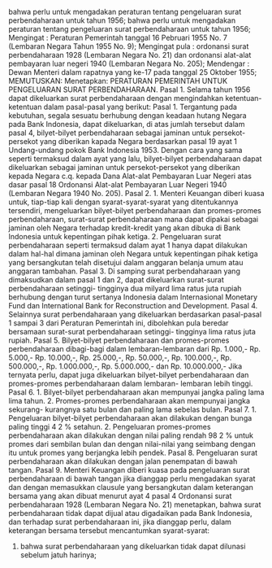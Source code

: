  bahwa perlu untuk mengadakan peraturan tentang pengeluaran surat perbendaharaan untuk tahun 1956; bahwa perlu untuk mengadakan peraturan tentang pengeluaran surat perbendaharaan untuk tahun 1956;
Mengingat :
 Peraturan Pemerintah tanggal 16 Pebruari 1955 No. 7 (Lembaran Negara Tahun 1955 No. 9); Mengingat pula : ordonansi surat perbendaharaan 1928 (Lembaran Negara No. 21) dan ordonansi alat-alat pembayaran luar negeri 1940 (Lembaran Negara No. 205); Mendengar : Dewan Menteri dalam rapatnya yang ke-17 pada tanggal 25 Oktober 1955;
MEMUTUSKAN:
 Menetapkan: PERATURAN PEMERINTAH UNTUK PENGELUARAN SURAT PERBENDAHARAAN. Pasal 1. Selama tahun 1956 dapat dikeluarkan surat perbendaharaan dengan mengindahkan ketentuan-ketentuan dalam pasal-pasal yang berikut: Pasal 1. Tergantung pada kebutuhan, segala sesuatu berhubung dengan keadaan hutang Negara pada Bank Indonesia, dapat dikeluarkan, di atas jumlah tersebut dalam pasal 4, bilyet-bilyet perbendaharaan sebagai jaminan untuk persekot-persekot yang diberikan kapada Negara berdasarkan pasal 19 ayat 1 Undang-undang pokok Bank Indonesia 1953. Dengan cara yang sama seperti termaksud dalam ayat yang lalu, bilyet-bilyet perbendaharaan dapat dikeluarkan sebagai jaminan untuk persekot-persekot yang diberikan kepada Negara c.q. kepada Dana Alat-alat Pembayaran Luar Negeri atas dasar pasal 18 Ordonansi Alat-alat Pembayaran Luar Negeri 1940 (Lembaran Negara 1940 No. 205). Pasal 2. 1. Menteri Keuangan diberi kuasa untuk, tiap-tiap kali dengan syarat-syarat-syarat yang ditentukannya tersendiri, mengeluarkan bilyet-bilyet perbendaharaan dan promes-promes perbendaharaan, surat-surat perbendaharaan mana dapat dipakai sebagai jaminan oleh Negara terhadap kredit-kredit yang akan dibuka di Bank Indonesia untuk kepentingan pihak ketiga. 2. Pengeluaran surat perbendaharaan seperti termaksud dalam ayat 1 hanya dapat dilakukan dalam hal-hal dimana jaminan oleh Negara untuk kepentingan pihak ketiga yang bersangkutan telah disetujui dalam anggaran belanja umum atau anggaran tambahan. Pasal 3. Di samping surat perbendaharaan yang dimaksudkan dalam pasal 1 dan 2, dapat dikeluarkan surat-surat perbendaharaan setinggi- tingginya dua milyard lima ratus juta rupiah berhubung dengan turut sertanya Indonesia dalam Internasional Monetary Fund dan International Bank for Reconstruction and Development. Pasal 4. Selainnya surat perbendaharaan yang dikeluarkan berdasarkan pasal-pasal 1 sampai 3 dari Peraturan Pemerintah ini, dibolehkan pula beredar bersamaan surat-surat perbendaharaan setinggi- tingginya lima ratus juta rupiah. Pasal 5. Bilyet-bilyet perbendaharaan dan promes-promes perbendaharaan dibagi-bagi dalam lembaran-lembaran dari Rp. 1.000,- Rp. 5.000,- Rp. 10.000,-, Rp. 25.000,-, Rp. 50.000,-, Rp. 100.000,-, Rp. 500.000,-, Rp. 1.000.000,-, Rp. 5.000.000,- dan Rp. 10.000.000,- Jika ternyata perlu, dapat juga dikeluarkan bilyet-bilyet perbendaharaan dan promes-promes perbendaharaan dalam lembaran- lembaran lebih tinggi. Pasal 6. 1. Bilyet-bilyet perbendaharaan akan mempunyai jangka paling lama lima tahun. 2. Promes-promes perbendaharaan akan mempunyai jangka sekurang- kurangnya satu bulan dan paling lama sebelas bulan. Pasal 7. 1. Pengeluaran bilyet-bilyet perbendaharaan akan dilakukan dengan bunga paling tinggi 4 2 % setahun. 2. Pengeluaran promes-promes perbendaharaan akan dilakukan dengan nilai paling rendah 98 2 % untuk promes dari sembilan bulan dan dengan nilai-nilai yang seimbang dengan itu untuk promes yang berjangka lebih pendek. Pasal 8. Pengeluaran surat perbendaharaan akan dilakukan dengan jalan penempatan di bawah tangan. Pasal 9. Menteri Keuangan diberi kuasa pada pengeluaran surat perbendaharaan di bawah tangan jika dianggap perlu mengadakan syarat dan dengan memasukkan clausule yang bersangkutan dalam keterangan bersama yang akan dibuat menurut ayat 4 pasal 4 Ordonansi surat perbendaharaan 1928 (Lembaran Negara No. 21) menetapkan, bahwa surat perbendaharaan tidak dapat dijual atau digadaikan pada Bank Indonesia, dan terhadap surat perbendaharaan ini, jika dianggap perlu, dalam keterangan bersama tersebut mencantumkan syarat-syarat:
1. bahwa surat perbendaharaan yang dikeluarkan tidak dapat dilunasi sebelum jatuh harinya;